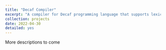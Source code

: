 ```yaml
---
title: "Decaf Compiler"
excerpt: "A compiler for Decaf programming language that supports lexical analysis, syntax analysis, semantic analysis, IR generation and code generation.   <br/> <br/>     <br/><img src='/images/decaf_overview.png' >"
collection: projects
date: 2022-04-30
detailed: yes
---
```



More descriptions to come

